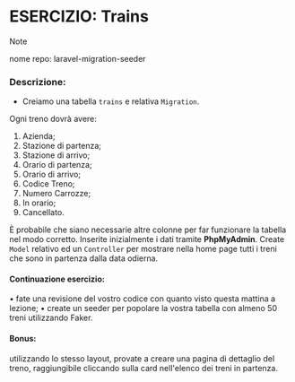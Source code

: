 # ESERCIZIO: Trains

> [!NOTE]
>
> nome repo: laravel-migration-seeder

### Descrizione:

- Creiamo una tabella `trains` e relativa `Migration`.

Ogni treno dovrà avere:
1. Azienda;
2. Stazione di partenza;
3. Stazione di arrivo;
4. Orario di partenza;
5. Orario di arrivo;
6. Codice Treno;
7. Numero Carrozze;
8. In orario;
9. Cancellato.

È probabile che siano necessarie altre colonne per far funzionare la tabella nel modo corretto.
Inserite inizialmente i dati tramite **PhpMyAdmin**.
Create `Model` relativo ed un `Controller` per mostrare nella home page tutti i treni che sono in partenza dalla data odierna.

#### Continuazione esercizio:
• fate una revisione del vostro codice con quanto visto questa mattina a lezione;
• create un seeder per popolare la vostra tabella con almeno 50 treni utilizzando Faker.

#### Bonus:
utilizzando lo stesso layout, provate a creare una pagina di dettaglio del treno, raggiungibile cliccando sulla card nell'elenco dei treni in partenza.
